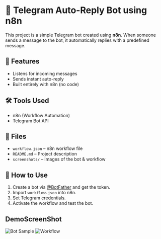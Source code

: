 # 🤖 Telegram Auto-Reply Bot using n8n

This project is a simple Telegram bot created using **n8n**. When someone sends a message to the bot, it automatically replies with a predefined message.

## 🔧 Features
- Listens for incoming messages
- Sends instant auto-reply
- Built entirely with n8n (no code)

## 🛠️ Tools Used
- n8n (Workflow Automation)
- Telegram Bot API

## 📂 Files
- `workflow.json` – n8n workflow file
- `README.md` – Project description
- `screenshots/` – Images of the bot & workflow

## 🚀 How to Use
1. Create a bot via [@BotFather](https://t.me/botfather) and get the token.
2. Import `workflow.json` into n8n.
3. Set Telegram credentials.
4. Activate the workflow and test the bot.

## DemoScreenShot
![Bot Sample](screenshot/Bot.png)
![Workflow](screenshot/workflow.png)

